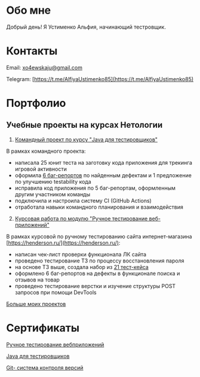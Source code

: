 # Обо мне
Добрый день!
Я Устименко Альфия, начинающий тестровщик.

# Контакты
Email: [xo4ewskaju@gmail.com](xo4ewskaju@gmail.com)


Telegram: [https://t.me/AlfiyaUstimenko85](https://t.me/AlfiyaUstimenko85)


# Портфолио

 ## Учебные проекты на курсах Нетологии

1. [Командный проект по курсу "Java для тестировщиков"](https://github.com/alfiya35/GameStore)

В рамках командного проекта:

*  написалa 25 юнит теста на заготовку кода приложения для трекинга игровой активности
*  оформилa [6 баг-репортов](https://github.com/alfiya35/GameStore/issues?q=is%3Aissue+is%3Aclosed) по найденным дефектам и 1 предложение по улучшению testability кода
*  исправилa код приложения по 5 баг-репортам, оформленным другим участником команды
*  подключилa и настроилa систему CI (GitHub Actions)
*  отработалa навыки командного планирования и взаимодействия

2. [Курсовая работа по модулю "Ручное тестирование веб-приложений"](https://docs.google.com/spreadsheets/d/1Bt_J9sCHTTOd6kT84XNg5AHjEfZDlVVLOPrNzRZRJ_8/edit#gid=0)

В рамках курсовой по ручному тестированию сайта интернет-магазина [https://henderson.ru/](https://henderson.ru/):

* написан чек-лист проверки функционала ЛК сайта
* проведено тестирование ТЗ по процессу восстановления пароля
* на основе ТЗ выше, создалa набор из [21 тест-кейсa](https://docs.google.com/spreadsheets/d/1OBX0nYzKWcJRiOT9suDg__SDlfS-DB5F3WQ8ypxig3o/edit#gid=0)
* оформлено 6 баг-репортов на дефекты в функционале поиска и отзывов на товар
* проведено тестирование верстки и изучение структуры POST запросов при помощи DevTools

[Больше мoих проектов](https://github.com/alfiya35?tab=repositories)



# Сертификаты

[Ручное тестирование вебприложений](https://github.com/alfiya35/alfiya35/blob/main/certificate3.pdf)

[Java для тестировщиков](https://github.com/alfiya35/alfiya35/blob/main/certificate.java)

[Git- система контроля версий](https://github.com/alfiya35/alfiya35/blob/main/certificate2.pdf)


